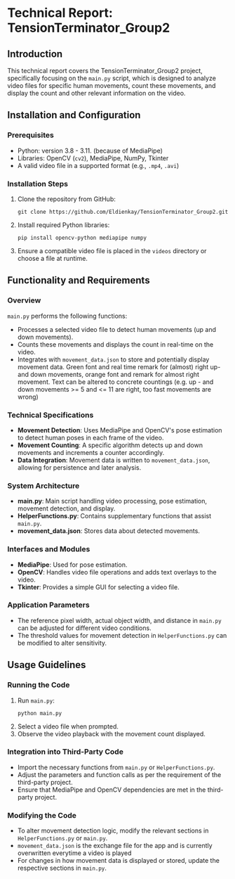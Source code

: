 
# Technical Report: TensionTerminator_Group2

## Introduction

This technical report covers the TensionTerminator_Group2 project, specifically focusing on the `main.py` script, which is designed to analyze video files for specific human movements, count these movements, and display the count and other relevant information on the video.

## Installation and Configuration

### Prerequisites

- Python: version 3.8 - 3.11. (because of MediaPipe)
- Libraries: OpenCV (`cv2`), MediaPipe, NumPy, Tkinter
- A valid video file in a supported format (e.g., `.mp4`, `.avi`)

### Installation Steps

1. Clone the repository from GitHub:
   ```
   git clone https://github.com/Eldienkay/TensionTerminator_Group2.git
   ```

2. Install required Python libraries:
   ```
   pip install opencv-python mediapipe numpy
   ```

3. Ensure a compatible video file is placed in the `videos` directory or choose a file at runtime.

## Functionality and Requirements

### Overview

`main.py` performs the following functions:

- Processes a selected video file to detect human movements (up and down movements).
- Counts these movements and displays the count in real-time on the video.
- Integrates with `movement_data.json` to store and potentially display movement data. Green font and real time remark for (almost) right up- and down movements, orange font and remark for almost right movement. Text can be altered to concrete countings (e.g. up - and down movements >= 5 and <= 11 are right, too fast movements are wrong)

### Technical Specifications

- **Movement Detection**: Uses MediaPipe and OpenCV's pose estimation to detect human poses in each frame of the video.
- **Movement Counting**: A specific algorithm detects up and down movements and increments a counter accordingly.
- **Data Integration**: Movement data is written to `movement_data.json`, allowing for persistence and later analysis.

### System Architecture

- **main.py**: Main script handling video processing, pose estimation, movement detection, and display.
- **HelperFunctions.py**: Contains supplementary functions that assist `main.py`.
- **movement_data.json**: Stores data about detected movements.

### Interfaces and Modules

- **MediaPipe**: Used for pose estimation.
- **OpenCV**: Handles video file operations and adds text overlays to the video.
- **Tkinter**: Provides a simple GUI for selecting a video file.

### Application Parameters

- The reference pixel width, actual object width, and distance in `main.py` can be adjusted for different video conditions.
- The threshold values for movement detection in `HelperFunctions.py` can be modified to alter sensitivity.

## Usage Guidelines

### Running the Code

1. Run `main.py`:
   ```
   python main.py
   ```
2. Select a video file when prompted.
3. Observe the video playback with the movement count displayed.

### Integration into Third-Party Code

- Import the necessary functions from `main.py` or `HelperFunctions.py`.
- Adjust the parameters and function calls as per the requirement of the third-party project.
- Ensure that MediaPipe and OpenCV dependencies are met in the third-party project.

### Modifying the Code

- To alter movement detection logic, modify the relevant sections in `HelperFunctions.py` or `main.py`.
- `movement_data.json` is the exchange file for the app and is currently overwritten everytime a video is played 
- For changes in how movement data is displayed or stored, update the respective sections in `main.py`.
